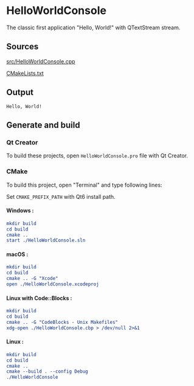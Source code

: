 # HelloWorldConsole

The classic first application "Hello, World!" with QTextStream stream.

## Sources

[src/HelloWorldConsole.cpp](src/HelloWorldConsole.cpp)

[CMakeLists.txt](CMakeLists.txt)

## Output

```
Hello, World!
```

## Generate and build

### Qt Creator

To build these projects, open `HelloWorldConsole.pro` file with Qt Creator.

### CMake

To build this project, open "Terminal" and type following lines:

Set `CMAKE_PREFIX_PATH` with Qt6 install path.

#### Windows :

``` cmake
mkdir build
cd build
cmake ..
start ./HelloWorldConsole.sln
```

#### macOS :

``` cmake
mkdir build
cd build
cmake .. -G "Xcode"
open ./HelloWorldConsole.xcodeproj
```

#### Linux with Code::Blocks :

``` cmake
mkdir build
cd build
cmake .. -G "CodeBlocks - Unix Makefiles"
xdg-open ./HelloWorldConsole.cbp > /dev/null 2>&1
```

#### Linux :

``` cmake
mkdir build
cd build
cmake .. 
cmake --build . --config Debug
./HelloWorldConsole
```
